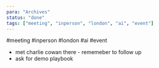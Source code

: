 ```yaml
---
para: "Archives"
status: "done"
tags: ["meeting", "inperson", "london", "ai", "event"]
---
```

#meeting #inperson #london  #ai #event
-  met charlie cowan there - rememeber to follow up
- ask for demo playbook
